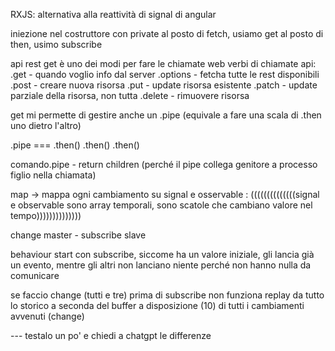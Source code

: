 RXJS: alternativa alla reattività di signal di angular

iniezione nel costruttore con private
al posto di fetch, usiamo get
al posto di then, usimo subscribe

api rest
get è uno dei modi per fare le chiamate web
verbi di chiamate api:
    .get - quando voglio info dal server
    .options - fetcha tutte le rest disponibili
    .post - creare nuova risorsa
    .put - update risorsa esistente
    .patch - update parziale della risorsa, non tutta 
    .delete - rimuovere risorsa

get mi permette di gestire anche un .pipe (equivale a fare una scala di .then uno dietro l'altro)

.pipe ===   .then()
            .then()
            .then()

comando.pipe - return children (perché il pipe collega genitore a processo figlio nella chiamata)

map -> mappa ogni cambiamento su signal e osservable :
((((((((((((((signal e observable sono array temporali, sono scatole che cambiano valore nel tempo))))))))))))))

change master - subscribe slave

behaviour start con subscribe, siccome ha un valore iniziale, gli lancia già un evento, mentre gli altri non lanciano niente perché non hanno nulla da comunicare 

se faccio change (tutti e tre) prima di subscribe non funziona
replay da tutto lo storico a seconda del buffer a disposizione (10) di tutti i cambiamenti avvenuti (change)

--- testalo un po' e chiedi a chatgpt le differenze 
